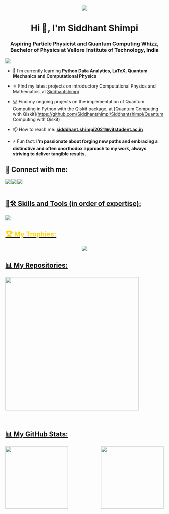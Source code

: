 <h1 align="center"><img src="https://github.com/Siddhantshimpi/Siddhantshimpi/assets/92200101/b3289899-345f-4ac1-ba22-3b98a1e427fe"/></h1>
<h1 align="center">Hi 👋, I'm Siddhant Shimpi</h1>
<h3 align="center">Aspiring Particle Physicist and Quantum Computing Whizz, Bachelor of Physics at Vellore Institute of Technology, India</h3>

<p><img align="left" src="https://komarev.com/ghpvc/?username=Siddhantshimpi&color=blueviolet"/></p>

</br>

- 🌱 I’m currently learning **Python Data Analytics, LaTeX, Quantum Mechanics and Computational Physics**

- ⚛️ Find my latest projects on introductory Computational Physics and Mathematics, at [Siddhantshimpi](https://github.com/Siddhantshimpi/Siddhantshimpi/tree/master)

- 💻 Find my ongoing projects on the implementation of Quantum Computing in Python with the Qiskit package, at [Quantum Computing with Qiskit](https://github.com/Siddhantshimpi/Siddhantshimpi/Quantum Computing with Qiskit)

- 📫 How to reach me: **sidddhant.shimpi2021@vitstudent.ac.in**

- ⚡ Fun fact: **I'm passionate about forging new paths and embracing a distinctive and often unorthodox approach to my work, always striving to deliver tangible results.**

<h2 align="left">🔗 Connect with me:</h2>

<a href = "https://www.linkedin.com/in/siddhant-shimpi-436962235"><img align="left" src="https://skillicons.dev/icons?i=linkedin"/></a>
<a href = "https://www.instagram.com/siddhant_1406"><img align="left" src="https://skillicons.dev/icons?i=instagram"/>
<a href = "https://stackoverflow.com/users/20734578/siddhant-shimpi"><img align="left" src="https://skillicons.dev/icons?i=stackoverflow"/>

<br/><br/>

<h2 align="left">🧠🛠️ Skills and Tools (in order of expertise):</h2>
<p align="left"><img src="https://skillicons.dev/icons?i=md,latex,py,git,java,visualstudio,cpp,r,html,css,arduino,matlab&perline=6"></p>

<h2 align="left" style="color:gold;">🏆 My Trophies:</h2>
<p align="center"><img src="https://github-profile-trophy.vercel.app/?username=Siddhantshimpi&theme=juicyfresh" />

<br/>

<h2 align="left">📊 My Repositories:</h2>

<a href="https://github.com/Siddhantshimpi/Siddhantshimpi"><img align="center" src="https://github-readme-stats.vercel.app/api/pin/?username=Siddhantshimpi&repo=Siddhantshimpi&theme=codeSTACKr" width="425">

<br/>

<h2 align="left">📊 My GitHub Stats:</h2>
<a href="https://github.com/anuraghazra/github-readme-stats"><img height=200 align="left" src="https://github-readme-stats.vercel.app/api?username=Siddhantshimpi&show_icons=true&theme=highcontrast">
<a href="https://github.com/anuraghazra/convoychat"><img height=200 align="right" src="https://github-readme-stats.vercel.app/api/top-langs?username=Siddhantshimpi&theme=vision-friendly-dark&layout=donut&langs_count=8&card_width=320">
<br/>
